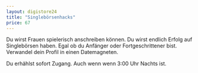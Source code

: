 ```yaml
---
layout: digistore24
title: "Singlebörsenhacks"
price: 67
---
```

<p>Du wirst Frauen spielerisch anschreiben k&#xF6;nnen. Du wirst endlich Erfolg auf Singleb&#xF6;rsen haben. Egal ob du Anf&#xE4;nger oder Fortgeschrittener bist. Verwandel dein Profil in einen Datemagneten.</p>
<p>Du erh&#xE4;hlst sofort Zugang. Auch wenn wenn 3:00 Uhr Nachts ist.</p>